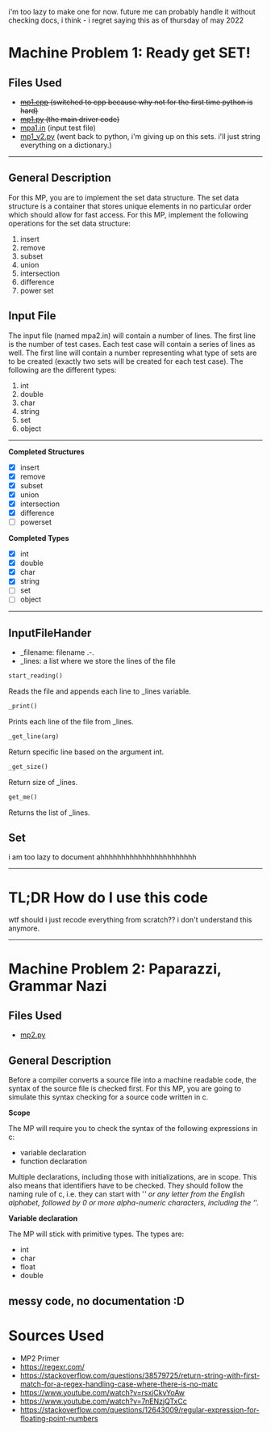 i'm too lazy to make one for now. future me can probably handle it without checking docs, i think - i regret saying this as of thursday of may 2022


# Machine Problem 1: Ready get SET!

## Files Used

- ~~[mp1.cpp](https://github.com/KrulYuno/cmsc141_machine_problems/blob/master/mp1.cpp) (switched to cpp because why not for the first time python is hard)~~
- ~~[mp1.py](https://github.com/KrulYuno/cmsc141_machine_problems/blob/master/mp1.py) (the main driver code)~~
- [mpa1.in](https://github.com/KrulYuno/cmsc141_machine_problems/blob/master/mpa1.in) (input test file)
- [mp1_v2.py](https://github.com/KrulYuno/cmsc141_machine_problems/blob/master/mp1_v2.py) (went back to python, i'm giving up on this sets. i'll just string everything on a dictionary.)

---

## General Description

For this MP, you are to implement the set data structure.
The set data structure is a container that stores unique elements in no particular order which should
allow for fast access. For this MP, implement the following operations for the set data structure:
1. insert
2. remove
3. subset
4. union
5. intersection
6. difference
7. power set

## Input File

The input file (named mpa2.in) will contain a number of lines. The first line is the number of test
cases. Each test case will contain a series of lines as well. The first line will contain a number
representing what type of sets are to be created (exactly two sets will be created for each test case).
The following are the different types:
1. int
2. double
3. char
4. string
5. set
6. object


---

**Completed Structures**

- [x] insert
- [x] remove
- [x] subset
- [x] union
- [x] intersection
- [x] difference
- [ ] powerset

**Completed Types**

- [x] int
- [x] double
- [x] char
- [x] string
- [ ] set
- [ ] object

---

## InputFileHander
- _filename: filename .-.
- _lines: a list where we store the lines of the file

```python
start_reading()
```
Reads the file and appends each line to _lines variable.

```python
_print()
```
Prints each line of the file from _lines.

```python
_get_line(arg)
```
Return specific line based on the argument int.

```python
_get_size()
```
Return size of _lines.

```python
get_me()
```
Returns the list of _lines.


## Set
i am too lazy to document ahhhhhhhhhhhhhhhhhhhhhhh



---

# TL;DR How do I use this code

wtf should i just recode everything from scratch?? i don't understand this anymore.


----

# Machine Problem 2: Paparazzi, Grammar Nazi

## Files Used
- [mp2.py](https://github.com/KrulYuno/cmsc141_machine_problems/blob/master/mp2.py)

## General Description
Before a compiler converts a source file into a machine readable code, the syntax of the source file is checked first. For this MP, you are going to simulate this syntax checking for a source code written in c.

**Scope**

The MP will require you to check the syntax of the following expressions in c:
- variable declaration
- function declaration
  
Multiple declarations, including those with initializations, are in scope. This also means that identifiers have to be checked. They should follow the naming rule of c, i.e. they can start with '_' or any letter from the English alphabet, followed by 0 or more alpha-numeric characters, including the '_'.

**Variable declaration**

The MP will stick with primitive types. The types are:

- int
- char
- float
- double

## messy code, no documentation :D



# Sources Used
- MP2 Primer
- https://regexr.com/
- https://stackoverflow.com/questions/38579725/return-string-with-first-match-for-a-regex-handling-case-where-there-is-no-matc
- https://www.youtube.com/watch?v=rsxjCkvYoAw
- https://www.youtube.com/watch?v=7nENzjQTxCc
- https://stackoverflow.com/questions/12643009/regular-expression-for-floating-point-numbers